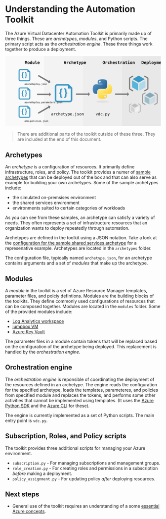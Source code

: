 # Understanding the Automation Toolkit

The Azure Virtual Datacenter Automation Toolkit is primarily made up of three things. These are _archetypes_, _modules_, and Python scripts. The primary script acts as the _orchestration engine_. These three things work together to produce a deployment.

![The flow of the toolkit](../_media/toolkit-flow.svg)

> There are additional parts of the toolkit outside of these three. They are included at the end of this document.

## Archetypes

An _archetype_ is a configuration of resources. It primarily define infrastructure, roles, and policy. The toolkit provides a numer of [sample archetypes](../archetypes) that can be deployed out of the box and that can also serve as example for building your own archetypes.
Some of the sample archetypes include:

- the simulated on-premsises environment
- the shared services environment
- environments suited to certain categories of workloads

As you can see from these samples, an archetype can satisfy a variety of needs. They often represents a set of infrastructure resources that an organization wants to deploy repeatedly through automation.

Archetypes are defined in the toolkit using a JSON notation. Take a look at the [configuration for the sample shared services archetype](../archetypes/shared-services/archetype.test.json) for a represenative example.  Archetypes are located in the `archetypes` folder.

<!-- TODO: document this notation -->

The configuration file, typically named `archetype.json`, for an archetype contains arguments and a set of _modules_ that make up the archetype.

## Modules

A _module_ in the toolkit is a set of Azure Resource Manager templates, parameter files, and polciy defintions. Modules are the building blocks of the toolkits. They define commonly used configurations of resources that can be composed together. Modules are located in the `modules` folder.
Some of the provided modules include:

- [Log Analytics workspace](../modules/la)
- [jumpbox VM](../modules/jb)
- [Azure Key Vault](../modules/kv)

The parameter files in a module contain tokens that will be replaced based on the configuration of the archetype being deployed. This replacement is handled by the _orchestration engine_.

## Orchestration engine

The _orchestration engine_ is reponsible of coordinating the deployment of the resources defined in an archetype.
The engine reads the configuration for the specified archetype, loads the templates, parameteres, and policies from specified module and replaces the tokens, and performs some other activities that cannot be implemented using templates. (It uses the [Azure Python SDK](https://github.com/Azure/azure-sdk-for-python) and the [Azure CLI](https://github.com/Azure/azure-cli) for these).

The engine is currently implemented as a set of Python scripts. The main entry point is `vdc.py`.

## Subscription, Roles, and Policy scripts

The toolkit provides three additional scripts for managing your Azure environment.

- `subscription.py` - For managing subscriptions and management groups.
- `role_creation.py` - For creating roles and permissions in a subscription _before_ making a deployment.
- `policy_assignment.py` - For updating policy _after_ deploying resources.

<!-- TODO: link to usage docs for each script. Maybe that's in Next steps? -->

## Next steps

- General use of the toolkit requires an understanding of a some [essential Azure concepts](azure.md).

<!-- TODO: link to next steps -->